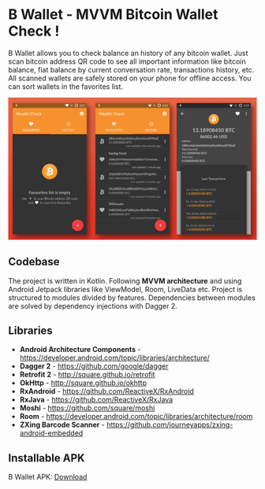 # B Wallet - MVVM Bitcoin Wallet Check !

B Wallet allows you to check balance an history of any bitcoin wallet. Just scan bitcoin address QR code to see all important information like bitcoin balance, fiat balance by current conversation rate, transactions history, etc. All scanned wallets are safely stored on your phone for offline access. You can sort wallets in the favorites list.

![Screenshots](https://github.com/rezalotfi01/bitcoin-wallet/raw/master/screenshots/screenshot.png)

## Codebase
The project is written in Kotlin. Following **MVVM architecture** and using Android Jetpack libraries like ViewModel, Room, LiveData etc. Project is structured to modules divided by features. Dependencies between modules are solved by dependency injections with Dagger 2.   

## Libraries
 * **Android Architecture Components** - https://developer.android.com/topic/libraries/architecture/
 * **Dagger 2** - https://github.com/google/dagger
 * **Retrofit 2** - http://square.github.io/retrofit
 * **OkHttp** - http://square.github.io/okhttp
 * **RxAndroid** - https://github.com/ReactiveX/RxAndroid
 * **RxJava** - https://github.com/ReactiveX/RxJava
 * **Moshi** - https://github.com/square/moshi
 * **Room** - https://developer.android.com/topic/libraries/architecture/room
 * **ZXing Barcode Scanner** - https://github.com/journeyapps/zxing-android-embedded


## Installable APK

B Wallet APK: [Download](https://github.com/rezalotfi01/Bitcoin-Wallet/blob/master/oapk/app-release.apk)